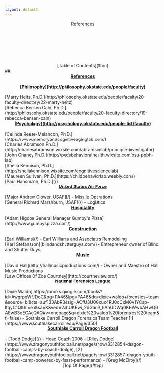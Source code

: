```yaml
---
layout: default
---
```

<section>
<header>References</header><br>
<div id="top">
<ul class="nav_menu"><br>
</div>
<center>[Table of Contents](#toc)<br></center>
<div id="refs">
</div>
</section>
<section>
## <u><b><center>References</b></u></center><br>
<center><b><u>[Philosophy](http://philosophy.okstate.edu/people/faculty)</b></u></center><br>
[Marty Heitz, Ph.D.](http://philosophy.okstate.edu/people/faculty/20-faculty-directory/22-marty-heitz)<br>
[Rebecca Bensen Cain, Ph.D.](http://philosophy.okstate.edu/people/faculty/20-faculty-directory/19-rebecca-bensen-cain)<br>
</section>
<section>
<center><b><u>[Psychology](http://psychology.okstate.edu/people-list/faculty)</b></u></center><br>
[Celinda Reese-Melancon, Ph.D.](https://www.memoryandcognitiveaginglab.com/)<br>
[Charles Abramson Ph.D.](http://charlesabramson.wixsite.com/abramsonlab/principle-investigator)<br>
[John Chaney Ph.D.](http://pedsbehavioralhealth.wixsite.com/osu-ppbh-lab)<br>
[Shelia Kennison, Ph.D.](http://sheliakennison.wixsite.com/cognitivesciencelab)<br>
[Maureen Sullivan, Ph.D.](https://childbehaviorlab.weebly.com/)<br>
[Paul Hansmann, Ph.D.](/)<br>
</section>
<section>
<center><b><u>United States Air Force</b></u></center><br>
[Major Andrew Clower, USAF](/) - Missile Operations<br>
[General Richard Marshburn, USAF](/) - Logistics<br>
</section>
<section>
<center><b><u>Hospitality</b></u></center><br>
[Adam Higdon General Manager Gumby's Pizza](http://www.gumbyspizza.com/)<br>
</section>
<section>
<center><b><u>Construction</u></b></u></center><br>
[Earl Williams](/) - Earl Williams and Associates Remodeling<br>
[Karl Stefansson](blindandshutterguys.com/) - Entrepreneur owner of Blind and Shutter Guys<br>
</section>
<section>
<center><b><u>Music</b></u></center><br>
[David Hall](http://hallmusicproductions.com/) - Owner and Maestro of Hall Music Productions<br>
</section>
<section>
[Law Offices Of Zoe Courtney](http://courtneylaw.pro/)<br>
</section>
<section>
<center><b><u>National Forensics League</b></u></center><br>
[Dixie Waldo](https://books.google.com/books?id=AwgrpoWfJDoC&pg=PA46&lpg=PA46&dq=dixie+waldo+forensics+team&source=bl&ots=auf133AbR3&sig=ACfU3U0Gxux4RJ0cCxMQv1YCsp-ltqyC1Q&hl=en&sa=X&ved=2ahUKEwi_2dGan9_hAhUDWq0KHWwbAHwQ6AEwB3oECAgQAQ#v=onepage&q=dixie%20waldo%20forensics%20team&f=false) - Southlake Carroll Dragon Forensics Team Teacher [1](https://www.southlakecarroll.edu/Page/350)<br>
</section>
<section>
<center><b><u>Southlake Carroll Dragon Football</b></u></center><br>
- [Todd Dodge](/) - Head Coach 2006
- [Riley Dodge](https://www.dragonyouthfootball.net/page/show/3312854-dragon-football-camps-by-coach-dodge), [2](https://www.dragonyouthfootball.net/page/show/3312857-dragon-youth-football-camp-powered-by-fasst-performance)
- [Greg McElroy](/)<br>
</section>
<section><div>
<footer><center>[Top Of Page](#top)</center></footer></div></section>
